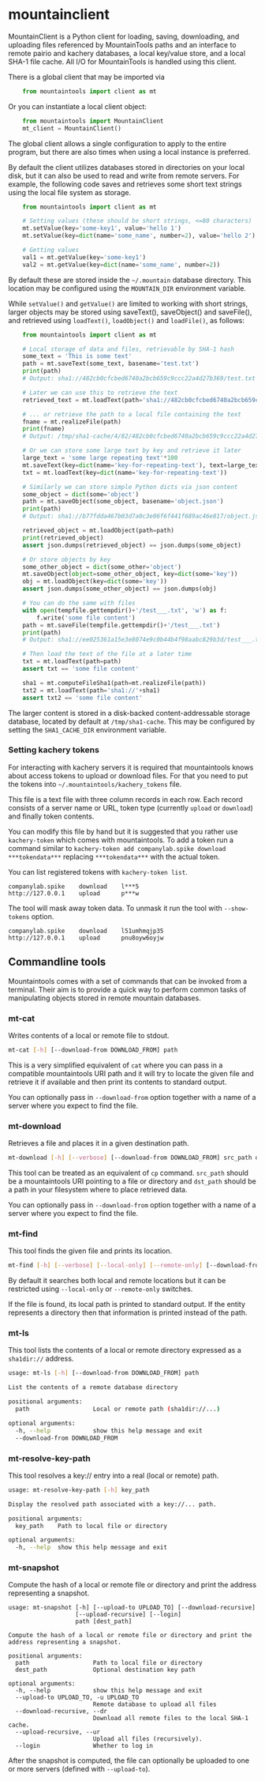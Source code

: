 # mountainclient

MountainClient is a Python client for loading, saving, downloading, and uploading files
referenced by MountainTools paths and an interface to remote pairio and
kachery databases, a local key/value store, and a local SHA-1 file cache.
All I/O for MountainTools is handled using this client.

There is a global client that may be imported via

```python
    from mountaintools import client as mt
```

Or you can instantiate a local client object:

```python
    from mountaintools import MountainClient
    mt_client = MountainClient()
```

The global client allows a single configuration to apply to the entire
program, but there are also times when using a local instance is preferred.

By default the client utilizes databases stored in directories on your local
disk, but it can also be used to read and write from remote servers. For
example, the following code saves and retrieves some short text strings
using the local file system as storage.

```python
    from mountaintools import client as mt

    # Setting values (these should be short strings, <=80 characters)
    mt.setValue(key='some-key1', value='hello 1')
    mt.setValue(key=dict(name='some_name', number=2), value='hello 2')

    # Getting values
    val1 = mt.getValue(key='some-key1')
    val2 = mt.getValue(key=dict(name='some_name', number=2))
```

By default these are stored inside the `~/.mountain` database directory. This
location may be configured using the `MOUNTAIN_DIR` environment variable.

While `setValue()` and `getValue()` are limited to working with short strings,
larger objects may be stored using saveText(), saveObject() and saveFile(),
and retrieved using `loadText()`, `loadObject()` and `loadFile()`, as follows:

```python
    from mountaintools import client as mt

    # Local storage of data and files, retrievable by SHA-1 hash
    some_text = 'This is some text'
    path = mt.saveText(some_text, basename='test.txt')
    print(path)
    # Output: sha1://482cb0cfcbed6740a2bcb659c9ccc22a4d27b369/test.txt

    # Later we can use this to retrieve the text
    retrieved_text = mt.loadText(path='sha1://482cb0cfcbed6740a2bcb659c9ccc22a4d27b369/test.txt')

    # ... or retrieve the path to a local file containing the text
    fname = mt.realizeFile(path)
    print(fname)
    # Output: /tmp/sha1-cache/4/82/482cb0cfcbed6740a2bcb659c9ccc22a4d27b369

    # Or we can store some large text by key and retrieve it later
    large_text = 'some large repeating text'*100
    mt.saveText(key=dict(name='key-for-repeating-text'), text=large_text)
    txt = mt.loadText(key=dict(name='key-for-repeating-text'))

    # Similarly we can store simple Python dicts via json content
    some_object = dict(some='object')
    path = mt.saveObject(some_object, basename='object.json')
    print(path)
    # Output: sha1://b77fdda467b03d7a0c3e06f6f441f689ac46e817/object.json

    retrieved_object = mt.loadObject(path=path)
    print(retrieved_object)
    assert json.dumps(retrieved_object) == json.dumps(some_object)

    # Or store objects by key
    some_other_object = dict(some_other='object')
    mt.saveObject(object=some_other_object, key=dict(some='key'))
    obj = mt.loadObject(key=dict(some='key'))
    assert json.dumps(some_other_object) == json.dumps(obj)

    # You can do the same with files
    with open(tempfile.gettempdir()+'/test___.txt', 'w') as f:
        f.write('some file content')
    path = mt.saveFile(tempfile.gettempdir()+'/test___.txt')
    print(path)
    # Output: sha1://ee025361a15e3e8074e9c0b44b4f98aabc829b3d/test___.txt

    # Then load the text of the file at a later time
    txt = mt.loadText(path=path)
    assert txt == 'some file content'

    sha1 = mt.computeFileSha1(path=mt.realizeFile(path))
    txt2 = mt.loadText(path='sha1://'+sha1)
    assert txt2 == 'some file content'
```

The larger content is stored in a disk-backed content-addressable storage
database, located by default at `/tmp/sha1-cache`. This may be configured by
setting the `SHA1_CACHE_DIR` environment variable.


### Setting kachery tokens
For interacting with kachery servers it is required that mountaintools knows about access tokens to upload or download files.
For that you need to put the tokens into `~/.mountaintools/kachery_tokens` file.

This file is a text file with three column records in each row.
Each record consists of a server name or URL, token type (currently `upload` or `download`) and finally token contents.

You can modify this file by hand but it is suggested that you rather use `kachery-token` which comes with mountaintools.
To add a token run a command similar to `kachery-token add companylab.spike download ***tokendata***` replacing `***tokendata***` with the actual token.

You can list registered tokens with `kachery-token list`. 

```
companylab.spike    download    l***5
http://127.0.0.1    upload      p***w
```

The tool will mask away token data. To unmask it run the tool with `--show-tokens` option.

```
companylab.spike    download    l51umhmqjp35
http://127.0.0.1    upload      pnu8oyw6oyjw
```


## Commandline tools

Mountaintools comes with a set of commands that can be invoked from a terminal.
Their aim is to provide a quick way to perform common tasks of manipulating objects stored in remote mountain databases.

### mt-cat
Writes contents of a local or remote file to stdout.

```bash
mt-cat [-h] [--download-from DOWNLOAD_FROM] path
```

This is a very simplified equivalent of `cat` where you can pass in a compatible mountaintools URI path and it will try to locate the given file and retrieve it if available and then print its contents to standard output.

You can optionally pass in `--download-from` option together with a name of a server where you expect to find the file.

### mt-download
Retrieves a file and places it in a given destination path.
```bash
mt-download [-h] [--verbose] [--download-from DOWNLOAD_FROM] src_path dst_path
```

This tool can be treated as an equivalent of `cp` command. `src_path` should be a mountaintools URI pointing to a file or directory and `dst_path` should be a path in your filesystem where to place retrieved data.

You can optionally pass in `--download-from` option together with a name of a server where you expect to find the file.

### mt-find
This tool finds the given file and prints its location.

```bash
mt-find [-h] [--verbose] [--local-only] [--remote-only] [--download-from DOWNLOAD_FROM] path
```

By default it searches both local and remote locations but it can be restricted using `--local-only`
or `--remote-only` switches.

If the file is found, its local path is printed to standard output. If the entity represents a directory
then that information is printed instead of the path.

### mt-ls
This tool lists the contents of a local or remote directory expressed as a `sha1dir://` address.

```bash
usage: mt-ls [-h] [--download-from DOWNLOAD_FROM] path

List the contents of a remote database directory

positional arguments:
  path                  Local or remote path (sha1dir://...)

optional arguments:
  -h, --help            show this help message and exit
  --download-from DOWNLOAD_FROM
```


### mt-resolve-key-path
This tool resolves a key:// entry into a real (local or remote) path.

```bash
usage: mt-resolve-key-path [-h] key_path

Display the resolved path associated with a key://... path.

positional arguments:
  key_path    Path to local file or directory

optional arguments:
  -h, --help  show this help message and exit
```

### mt-snapshot

Compute the hash of a local or remote file or directory and print the address representing a snapshot.
```
usage: mt-snapshot [-h] [--upload-to UPLOAD_TO] [--download-recursive]
                   [--upload-recursive] [--login]
                   path [dest_path]

Compute the hash of a local or remote file or directory and print the 
address representing a snapshot.

positional arguments:
  path                  Path to local file or directory
  dest_path             Optional destination key path

optional arguments:
  -h, --help            show this help message and exit
  --upload-to UPLOAD_TO, -u UPLOAD_TO
                        Remote database to upload all files
  --download-recursive, --dr
                        Download all remote files to the local SHA-1 cache.
  --upload-recursive, --ur
                        Upload all files (recursively).
  --login               Whether to log in
```

After the snapshot is computed, the file can optionally be uploaded to one or more servers (defined with `--upload-to`).

